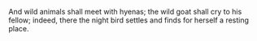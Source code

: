 And wild animals shall meet with hyenas; the wild goat shall cry to his fellow; indeed, there the night bird settles and finds for herself a resting place.
